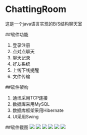 # ChattingRoom
这是一个java语言实现的B/S结构聊天室

##软件功能
1. 登录注册
2. 点对点聊天
3. 聊天记录
4. 好友系统
5. 上线下线提醒
6. 文件传输

##软件架构
1. 通讯采用TCP连接
2. 数据库采用MySQL
3. 数据库框架采用Hibernate
4. UI采用Swing

##软件截图
![](/home/xjk/IdeaProjects/ChattingRoom/Java聊天室/screenshot/1.png) 
![](/home/xjk/IdeaProjects/ChattingRoom/Java聊天室/screenshot/4.png) 
![](/home/xjk/IdeaProjects/ChattingRoom/Java聊天室/screenshot/2.png) 
![](/home/xjk/IdeaProjects/ChattingRoom/Java聊天室/screenshot/8.png) 
![](/home/xjk/IdeaProjects/ChattingRoom/Java聊天室/screenshot/18.png) 
![](/home/xjk/IdeaProjects/ChattingRoom/Java聊天室/screenshot/20.png) 

